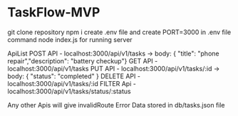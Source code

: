 # TaskFlow-MVP
git clone repository
npm i
create .env file and create PORT=3000 in .env file
command node index.js for running server

ApiList
POST API - localhost:3000/api/v1/tasks -> body: { "title": "phone repair","description": "battery checkup"}
GET API - localhost:3000/api/v1/tasks
PUT API - localhost:3000/api/v1/tasks/:id -> body: { "status": "completed" }
DELETE API - localhost:3000/api/v1/tasks/:id 
FILTER Api - localhost:3000/api/v1/tasks/status/:status 

Any other Apis will give invalidRoute Error
Data stored in db/tasks.json file